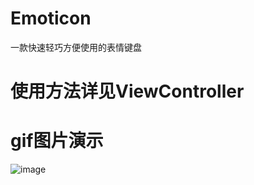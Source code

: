 # Emoticon
一款快速轻巧方便使用的表情键盘

# 使用方法详见ViewController

# gif图片演示

![image](http://github.com/DargonLee/Emoticon/Emoticon/Emoticon/gif/emotion.gif)
